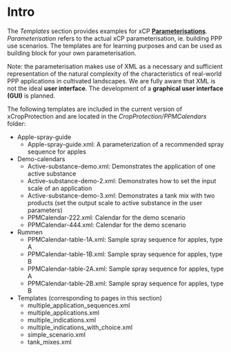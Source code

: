 # Intro
The *Templates* section provides examples for xCP [**Parameterisations**](../reference/glossary.md#parameterisation). *Parameterisation* refers to the actual xCP parameterisation, ie. building PPP use scenarios.  The templates are for learning purposes and can be used as building block for your own parameterisation.   

Note: the parameterisation makes use of XML as a necessary and sufficient representation of the natural complexity of the characteristics of real-world PPP applications in cultivated landscapes. We are fully aware that XML is not the ideal **user interface**. The development of a **graphical user interface (GUI)** is planned.  

The following templates are included in the current version of xCropProtection and are located in the *CropProtection/PPMCalendars* folder:

- Apple-spray-guide
    - Apple-spray-guide.xml: A parameterization of a recommended spray sequence for apples
- Demo-calendars
    - Active-substance-demo.xml: Demonstrates the application of one active substance
    - Active-substance-demo-2.xml: Demonstrates how to set the input scale of an application
    - Active-substance-demo-3.xml: Demonstrates a tank mix with two products (set the output scale to active substance in the user parameters)
    - PPMCalendar-222.xml: Calendar for the demo scenario
    - PPMCalendar-444.xml: Calendar for the demo scenario
- Rummen
    - PPMCalendar-table-1A.xml: Sample spray sequence for apples, type A
    - PPMCalendar-table-1B.xml: Sample spray sequence for apples, type B
    - PPMCalendar-table-2A.xml: Sample spray sequence for apples, type A
    - PPMCalendar-table-2B.xml: Sample spray sequence for apples, type B
- Templates (corresponding to pages in this section)
    - multiple_application_sequences.xml
    - multiple_applications.xml
    - multiple_indications.xml
    - multiple_indications_with_choice.xml
    - simple_scenario.xml
    - tank_mixes.xml
